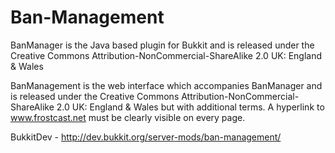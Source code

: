 Ban-Management
==============
BanManager is the Java based plugin for Bukkit and is released under the Creative Commons Attribution-NonCommercial-ShareAlike 2.0 UK: England & Wales

BanManagement is the web interface which accompanies BanManager and is released under the Creative Commons Attribution-NonCommercial-ShareAlike 2.0 UK: England & Wales but with additional terms. A hyperlink to www.frostcast.net must be clearly visible on every page.

BukkitDev - http://dev.bukkit.org/server-mods/ban-management/
